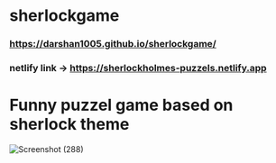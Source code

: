 # sherlockgame
### https://darshan1005.github.io/sherlockgame/
### netlify link -> https://sherlockholmes-puzzels.netlify.app
# Funny puzzel game based on sherlock theme
![Screenshot (288)](https://github.com/darshan1005/sherlockgame/assets/114302987/59da03ec-64b5-46cb-b5ca-faafb1d8f3ee)


